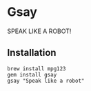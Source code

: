 # Gsay

SPEAK LIKE A ROBOT!

## Installation

    brew install mpg123
    gem install gsay
    gsay "Speak like a robot"
